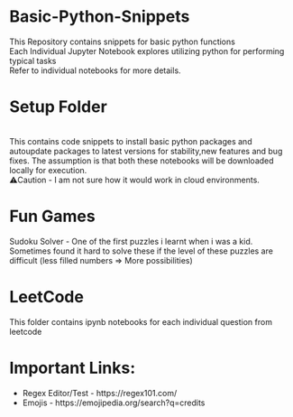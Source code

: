 # Basic-Python-Snippets
This Repository contains snippets for basic python functions
<br> Each Individual Jupyter Notebook explores utilizing python for performing typical tasks
<br> Refer to individual notebooks for more details. 
# Setup Folder
<br> This contains code snippets to install basic python packages and autoupdate packages to latest versions for stability,new features and bug fixes. The assumption is that both these notebooks will be downloaded locally for execution. <br>
⚠️Caution - I am not sure how it would work in cloud environments.
# Fun Games
Sudoku Solver - One of the first puzzles i learnt when i was a kid. Sometimes found it hard to solve these if the level of these puzzles are difficult (less filled numbers => More possibilities)

# LeetCode
This folder contains ipynb notebooks for each individual question from leetcode

# Important Links:
<ul>
<li>Regex Editor/Test - https://regex101.com/ </li>
<li>Emojis - https://emojipedia.org/search?q=credits </li>


</ul>

